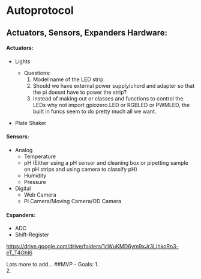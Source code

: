 # Autoprotocol

## Actuators, Sensors, Expanders Hardware:

#### Actuators:
  - Lights
    - Questions: 
      1. Model name of the LED strip 
      2. Should we have external power supply/chord and adapter so that the pi doesnt have to power the strip?
      3. Instead of making out or classes and functions to control the LEDs why not import gpiozero.LED or RGBLED or PWMLED, the built in funcs seem to do pretty much all we want.
          
  - Plate Shaker
#### Sensors:
- Analog
  - Temperature
  - pH (Either using a pH sensor and cleaning box or pipetting sample on pH strips and using camera to classify pH)
  - Humidity
  - Pressure
- Digital
  - Web Camera
  - Pi Camera/Moving Camera/OD Camera
#### Expanders:
  - ADC
  - Shift-Register


https://drive.google.com/drive/folders/1cWuKMD6ym9xJr3LIhkoRn3-eT_T4OhI6


Lots more to add...
##MVP - Goals:
1.  
2. 
